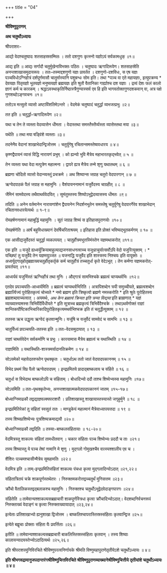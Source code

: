 +++
title = "04"

+++


<div id="pl-73222" claऽऽ="panel-layout">

<div id="pg-73222-0" claऽऽ="panel-grid panel-no-ऽtyle">

<div id="pgc-73222-0-0" claऽऽ="panel-grid-cell" weight="1">

<div id="panel-73222-0-0-0" claऽऽ="ऽo-panel widget widget_ऽow-editor panel-firऽt-child panel-laऽt-child" index="0" data-ऽtyle="{&quot;background_image_attachment&quot;ःfalऽe,&quot;background_diऽplay&quot;ः&quot;tile&quot;}">

<div claऽऽ="ऽo-widget-ऽow-editor ऽo-widget-ऽow-editor-baऽe">

<div claऽऽ="ऽiteorigin-widget-tinymce textwidget">

**श्रीविष्णुपुराणम्**

**अथ चतुर्थोऽध्यायः**

श्रीपराशरः-

आद्यो वेदश्चतुष्पादः शतसाहस्रसम्मितः । ततो दशगुणः कृत्स्नो यज्ञोऽयं सर्वकामधुक् ॥१॥

 आद्य इति ॥ आद्यः सर्गादौ चतुर्मुखेनाविभक्तः पठितः । चतुष्पादः ऋगादिरूपेण। शतसाहस्रेति अनन्तशाखासमुदायरूपः । ततः–तस्माद्दशगुणो यज्ञः प्रावर्तत । दशगुणो-दशविधः, स एष यज्ञः पञ्चविधोऽग्निहोत्रं दर्शपूर्णमासौ चातुर्मास्यानि पशुबन्धः सोम इति। तथा *पञ्च वा एते महायज्ञाः, इत्युपक्रम्य * देवयज्ञः पितृयज्ञो भूतयज्ञो मनुष्ययज्ञो ब्रह्मयज्ञः इति श्रुतौ वैतानिका गार्ह्याश्च दश यज्ञाः । द्रव्यं देशः फलं कालो ज्ञानं कर्म च कारकम् । श्रद्धाऽवस्थाकृतिर्निष्ठास्त्रैगुण्यास्सर्व एव हि इति भागवतोक्तगुणदशकवान् वा, अत्र पक्षे गुणशब्दोऽङ्गवचनः ॥१॥

ततोऽत्र मत्सुतो व्यासो अष्टाविंशतिमेऽन्तरे । वेदमेकं चतुष्पादं चतुर्द्धा व्यभजत्प्रभुः ॥२॥

 तत इति ॥ चतुर्द्धा–ऋगादिरूपेण ॥२॥

यथा च तेन ते व्यस्ता वेदव्यासेन धीमता । वेदास्तथा समस्तैस्तैर्व्यस्ता व्यासेस्तथा मया ॥३॥

 यथेति ॥ तथा मया षड्विंशे व्यस्ताः ॥३॥

तदनेनैव वेदानां शाखाभेदान्द्विजोत्तम । चतुर्युगेषु रचितान्समस्तेष्ववधारय ॥ ४॥

कृष्णद्वैपायनं व्यासं विद्धि नारायणं प्रभुम् । को ह्यन्यो भुवि मैत्रेय महाभारतकृद्भवेत् ॥ ५ ॥

तेन व्यस्ता यथा वेदा मत्पुत्रेण महात्मना । द्वापरे ह्यत्र मैत्रेय तन्मे शृणु यथातथम् ॥ ६ ॥

ब्रह्मणा चोदितो व्यासो वेदान्व्यस्तुं प्रचक्रमे । अथ शिष्यान्स जग्राह चतुरो वेदपारगान् ॥ ७ ॥

ऋग्वेदपाठकं पैलं जग्राह स महामुनिः । वैशंपायननामानं यजुर्वेदस्य चाग्रहीत् ॥ ८ ॥

जैमिनं सामवेदस्य तथैवाथर्ववेदवित् । सुमंतुस्तस्य शिष्योऽभूद्वेदव्यासस्य धीमतः ॥९॥

 तदिति ॥ अनेन वर्तमानेन नारायणांशेन द्वैपायनेन निदर्शनभूतेन समस्तेषु चतुर्युगेषु वेदपारगैरेव शाखाभेदान् रचितानवधारयेत्यर्थः ॥ १-९॥

रोमहर्षणनामानं महाबुद्धिं महामुनिः । सूतं जग्राह शिष्यं स इतिहासपुराणयोः ॥१०॥

 रोमहर्षणेति ॥ आर्षं बहुविधाख्यानं देवर्षिचरिताश्रयम् ॥ इतिहास इति प्रोक्तं भविष्यद्भूतकर्मगम् ॥ १० ॥

एक आसीद्यजुर्वेदस्तं चतुर्द्धा व्यकल्पयत् । चातुर्होत्रमभूत्तस्मिंस्तेन यज्ञमथाकरोत् ॥११॥

 एक इति ॥ यजुदे ह्यध्वर्युक्रियाबाहुल्याद्यजनसाधनत्वाच्च यजुःप्राचुर्यात्सर्वोऽपि वेदो यजुरित्युक्तम् । * यच्छिष्टं तु यजुर्वेदे तेन यज्ञमयुञ्जत ॥ यजनाद्धि यजुर्वेद इति शास्त्रस्य निश्चयः इति वायूक्तेः ॥ अध्वर्यूद्गातृहोतृब्रह्माख्यचतुर्होतृकर्तृकं कर्म चातुर्होत्रं तच्चतुर्धा कृते वेदेऽभूत् । तेन कर्मणा यज्ञमकरोत्-प्रावर्तयत् ॥११॥

आध्वर्यवं यजुर्भिस्तं ऋग्भिर्होत्रं तथा मुनिः । औद्गात्रं सामभिश्चके ब्रह्मत्वं चाप्यथर्वभिः ॥१२॥

 एतदेव प्रपञ्चयति-आध्वर्यमिति ॥ ब्रह्मत्वं चाप्यथर्वभिरिति । अत्रापिशब्देन त्रयी समुच्चीयते, ब्रह्मत्वशब्देन ब्रह्मार्त्विज्यं पुरोहितकृत्यं चोच्यते * नमो ब्रह्मण इति त्रिष्कृत्वो ब्रह्मणे नमस्करोति * इति श्रुतेः पुरोहितस्य ब्रह्मशब्दवाच्यत्वात् । अयमर्थः, *अथ केन ब्रह्मत्वं क्रियत इति त्रय्या विद्यया* इति ब्राह्मणात् * यज्ञं व्याख्यास्यामस्स त्रिभिर्वेदैर्विधीयते * इति सूत्राच्च ब्रह्मकृत्यं त्रिभिर्वेदैश्चक्रे । तथाऽथर्वणोक्तं राज्ञां शान्तिकपौष्टिकाभिचारिकादिपुरोहितकृत्यमथर्वभिश्चक्र इति तं चतुर्द्धेत्युक्तम् ॥ १२ ॥

ततस्स ऋच उद्धृत्य ऋग्वेदं कृतवान्मुनिः। यजूंषि च यजुर्वेदं सामवेदं च सामभिः ॥ १३ ॥

 चातुर्विध्यं प्रपञ्चयति-ततस्स इति ॥ ततः-वेदसमुदायात् ॥ १३ ॥

राज्ञां चाथर्ववेदेन सर्वकर्माणि च प्रभुः । कारयामास मैत्रेय ब्रह्मत्वं च यथास्थिति ॥ १४ ॥

 राज्ञामिति ॥ यथास्थिति-शास्त्रमर्यादानतिक्रमेण ॥ १४ ॥

सोऽयमेको महावेदतरुस्तेन पृथक्कृतः । चतुर्धाऽथ ततो जातं वेदपादपकाननम् ॥ १५ ॥

विभेद प्रथमं विप्र पैलो ऋग्वेदपादपम् । इन्द्रप्रमितये प्रादाद्बाष्कलाय च संहिते ॥ १६ ॥

चतुर्धा स विभेदाथ बाष्कलोऽपि च संहिताम् । बोधादिभ्यो ददौ ताश्च शिष्येभ्यस्स महामुनिः ॥१७॥

 सोऽयमिति ॥ ततः-पृथक्कृतेभ्यः, अनन्तशाखात्मकवेदपादपकाननं जातम् ॥१५-१७॥

बोध्याग्निमाढकौ तद्वद्याज्ञवल्क्यपराशरौ । प्रतिशाखास्तु शाखायास्तस्यास्ते जगृहुर्मुने ॥ १८ ॥

इन्द्रप्रमितिरेकां तु संहितां स्वसुतं ततः । माण्डुकेयं महात्मानं मैत्रेयाध्यापयत्तदा ॥ १९ ॥

 तस्य शिष्यप्रशिष्येभ्यः पुत्रशिष्यक्रमाद्ययौ ॥२०॥

 बोध्याग्निमाढकौ तद्वदिति ॥ तस्याः-बाष्कलसंहितायाः ॥ १८-२०॥

वेदमित्रस्तु शाकल्यः संहितां तामधीतवान् । चकार संहिताः पञ्च शिष्येभ्यः प्रददौ च ताः ॥२१॥

तस्य शिष्यास्तु ये पञ्च तेषां नामानि मे शृणु । मुद्गलो गोमुखश्चैव वात्स्यश्शालीय एव च ।

 शैशिरः पञ्चमश्चासीन्मैत्रेय सुमहामतिः ॥२२॥

 वेदमित्र इति ॥ ताम्-इन्द्रप्रमितिसंहितां शाकल्यः पंचधा कृत्वा मुद्गलादिन्योऽदात् ॥२१,२२॥

संहितात्रितयं चक्रे शाकपूर्णस्तथेतरः । निरुक्तमकरोत्तद्वच्चतुर्थं मुनिसत्तम ॥२३॥

क्रौंचो वैतालिकस्तद्वद्बलाकश्च महामुनिः । निरुक्तश्च चतुर्थोऽभूद्वेदवेदाङ्गपारगः ॥२४॥

 संहितेति ॥ तामेवान्यश्शाकल्यसब्रह्मचारी शाकपूर्णस्त्रिधा कृत्वा क्रौंचादिभ्योऽदात्। वेदशब्दनिर्वचनरूपं निरुक्ताख्यं वेदाङ्गं च कृत्वा निरुक्ताख्यायादात् ॥२३,२४॥

इत्येताः प्रतिशाखाभ्यो ह्यनुशाखा द्विजोत्तम । बाष्कलिश्चापरास्तिस्रस्संहिताः कृतवान्द्विज ॥२५॥

 इत्येते बह्वृचाः प्रोक्ताः संहिता यैः प्रवर्त्तिताः ॥२६॥

 इतीति ॥ तामेवान्यश्शाकल्यसब्रह्मचारी बाकलिस्तिस्रस्संहिताः कृतवान् । तस्य शिष्याः कालायन्यादयस्तेभ्योऽदादित्यर्थः ॥२५,२६॥

इति श्रीपराशरमुनिविरचिते श्रीविष्णुपरत्वनिर्णायके श्रीमति विष्णुमहापुराणेतृतीयेऽशे चतुर्थोऽध्यायः ॥ ४॥

**इति श्रीभगवद्रामानुजपदान्तरंगश्रीविष्णुचित्तविरचिते श्रीविष्णुपुराणव्याख्यानेश्रीविष्णुचित्तीये तृतीयांशे चतुर्थोऽध्यायः ॥ ४॥**














